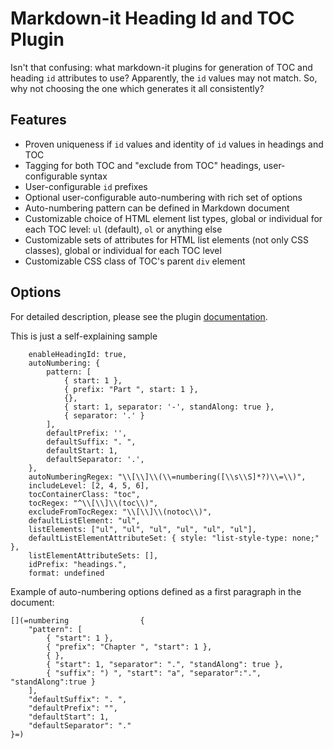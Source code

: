 # Markdown-it Heading Id and TOC Plugin

Isn't that confusing: what markdown-it plugins for generation of TOC and heading `id` attributes to use? Apparently, the `id` values may not match. So, why not choosing the one which generates it all consistently?

## Features

- Proven uniqueness if `id` values and identity of `id` values in headings and TOC
- Tagging for both TOC and "exclude from TOC" headings, user-configurable syntax
- User-configurable `id` prefixes
- Optional user-configurable auto-numbering with rich set of options
- Auto-numbering pattern can be defined in Markdown document
- Customizable choice of HTML element list types, global or individual for each TOC level: `ul` (default), `ol` or anything else
- Customizable sets of attributes for HTML list elements (not only CSS classes), global or individual for each TOC level
- Customizable CSS class of TOC's parent `div` element

## Options

For detailed description, please see the plugin [documentation](https://sakryukov.github.io/markdown-it-id-and-toc).

This is just a self-explaining sample
```
    enableHeadingId: true,
    autoNumbering: {
        pattern: [
            { start: 1 },
            { prefix: "Part ", start: 1 },
            {},
            { start: 1, separator: '-', standAlong: true },
            { separator: '.' }
        ],
        defaultPrefix: '',
        defaultSuffix: ". ",
        defaultStart: 1,
        defaultSeparator: '.',
    },
    autoNumberingRegex: "\\[\\]\\(\\=numbering([\\s\\S]*?)\\=\\)",
    includeLevel: [2, 4, 5, 6],
    tocContainerClass: "toc",
    tocRegex: "^\\[\\]\\(toc\\)",
    excludeFromTocRegex: "\\[\\]\\(notoc\\)",
    defaultListElement: "ul",
    listElements: ["ul", "ul", "ul", "ul", "ul", "ul"],
    defaultListElementAttributeSet: { style: "list-style-type: none;" },
    listElementAttributeSets: [],
    idPrefix: "headings.",
    format: undefined
```

Example of auto-numbering options defined as a first paragraph in the document:

```
[](=numbering                {
    "pattern": [
        { "start": 1 },
        { "prefix": "Chapter ", "start": 1 },
        { },
        { "start": 1, "separator": ".", "standAlong": true },
        { "suffix": ") ", "start": "a", "separator":".", "standAlong":true }
    ],
    "defaultSuffix": ". ",
    "defaultPrefix": "",
    "defaultStart": 1,
    "defaultSeparator": "."
}=)
```